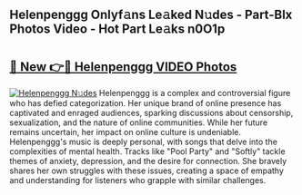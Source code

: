 ## Helenpenggg Onlyf𝚊ns Le𝚊ked N𝚞des - Part-Blx Photos Video - Hot Part Le𝚊ks n0O1p

# <h2><a href="http://ac19240.deff.icu/?id=Helenpenggg">🔗 New 👉🔴 Helenpenggg VIDEO Photos</a></h2>

[![Helenpenggg N𝚞des](https://i.imgur.com/rIISA9y.gif)](http://ac19240.deff.icu/?id=Helenpenggg)
Helenpenggg is a complex and controversial figure who has defied categorization. Her unique brand of online presence has captivated and enraged audiences, sparking discussions about censorship, sexualization, and the nature of online communities. While her future remains uncertain, her impact on online culture is undeniable. Helenpenggg's music is deeply personal, with songs that delve into the complexities of mental health. Tracks like "Pool Party" and "Softly" tackle themes of anxiety, depression, and the desire for connection. She bravely shares her own struggles with these issues, creating a space of empathy and understanding for listeners who grapple with similar challenges.
